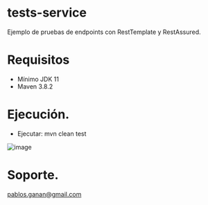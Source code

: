 # tests-service
Ejemplo de pruebas de endpoints con RestTemplate y RestAssured.
# Requisitos
* Mínimo JDK 11
* Maven 3.8.2
# Ejecución.
* Ejecutar: mvn clean test

![image](https://user-images.githubusercontent.com/56308029/151424825-29ea74b0-f506-49b4-99a5-4505fe0b1036.png)

# Soporte.
pablos.ganan@gmail.com

